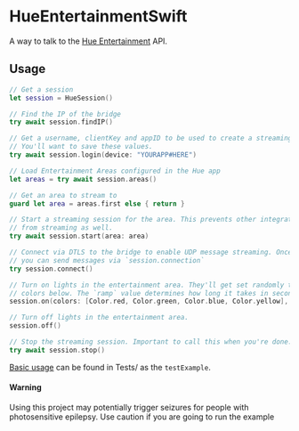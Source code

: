# HueEntertainmentSwift

A way to talk to the [Hue Entertainment](https://developers.meethue.com/develop/hue-entertainment/) API.

## Usage

```swift
// Get a session
let session = HueSession()

// Find the IP of the bridge
try await session.findIP()

// Get a username, clientKey and appID to be used to create a streaming session.
// You'll want to save these values.
try await session.login(device: "YOURAPP#HERE")

// Load Entertainment Areas configured in the Hue app
let areas = try await session.areas()

// Get an area to stream to
guard let area = areas.first else {	return }

// Start a streaming session for the area. This prevents other integrations
// from streaming as well.
try await session.start(area: area)

// Connect via DTLS to the bridge to enable UDP message streaming. Once called,
// you can send messages via `session.connection`
try session.connect()

// Turn on lights in the entertainment area. They'll get set randomly to the
// colors below. The `ramp` value determines how long it takes in seconds
session.on(colors: [Color.red, Color.green, Color.blue, Color.yellow], ramp: 2)

// Turn off lights in the entertainment area.
session.off()

// Stop the streaming session. Important to call this when you're done.
try await session.stop()
```

[Basic usage](https://github.com/nakajima/HueEntertainmentSwift/blob/main/Tests/HueEntertainmentAPITests/HueEntertainmentAPITests.swift) can be found in Tests/ as the `testExample`.

#### Warning

Using this project may potentially trigger seizures for people with photosensitive epilepsy. Use caution if you are going to run the example
